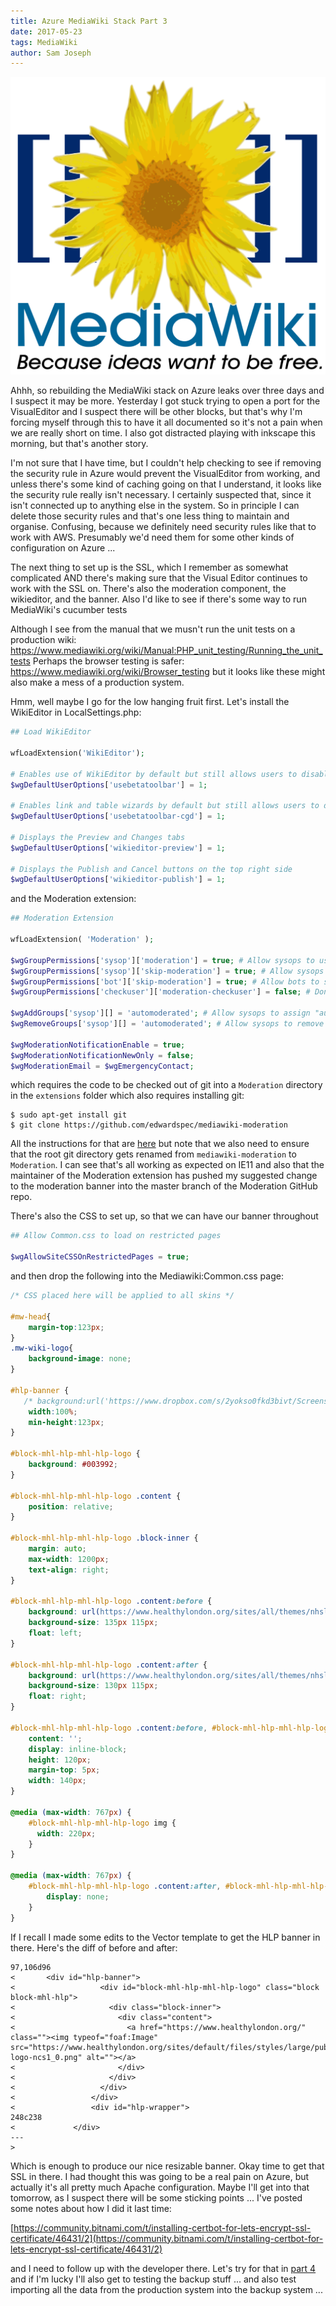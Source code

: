 ```yaml
---
title: Azure MediaWiki Stack Part 3
date: 2017-05-23
tags: MediaWiki
author: Sam Joseph
---
```


![mediawiki](/images/MediaWiki.svg)

Ahhh, so rebuilding the MediaWiki stack on Azure leaks over three days and I suspect it may be more.  Yesterday I got stuck trying to open a port for the VisualEditor and I suspect there will be other blocks, but that's why I'm forcing myself through this to have it all documented so it's not a pain when we are really short on time.  I also got distracted playing with inkscape this morning, but that's another story.

I'm not sure that I have time, but I couldn't help checking to see if removing the security rule in Azure would prevent the VisualEditor from working, and unless there's some kind of caching going on that I understand, it looks like the security rule really isn't necessary.  I certainly suspected that, since it isn't connected up to anything else in the system.  So in principle I can delete those security rules and that's one less thing to maintain and organise.  Confusing, because we definitely need security rules like that to work with AWS.  Presumably we'd need them for some other kinds of configuration on Azure ...

The next thing to set up is the SSL, which I remember as somewhat complicated AND there's making sure that the Visual Editor continues to work with the SSL on.  There's also the moderation component, the wikieditor, and the banner.  Also I'd like to see if there's some way to run MediaWiki's cucumber tests

Although I see from the manual that we musn't run the unit tests on a production wiki: https://www.mediawiki.org/wiki/Manual:PHP_unit_testing/Running_the_unit_tests  Perhaps the browser testing is safer: https://www.mediawiki.org/wiki/Browser_testing but it looks like these might also make a mess of a production system.

Hmm, well maybe I go for the low hanging fruit first.  Let's install the WikiEditor in LocalSettings.php:

```php
## Load WikiEditor

wfLoadExtension('WikiEditor');

# Enables use of WikiEditor by default but still allows users to disable it in preferences
$wgDefaultUserOptions['usebetatoolbar'] = 1;

# Enables link and table wizards by default but still allows users to disable them in preferences
$wgDefaultUserOptions['usebetatoolbar-cgd'] = 1;

# Displays the Preview and Changes tabs
$wgDefaultUserOptions['wikieditor-preview'] = 1;

# Displays the Publish and Cancel buttons on the top right side
$wgDefaultUserOptions['wikieditor-publish'] = 1;
```

and the Moderation extension:

```php
## Moderation Extension

wfLoadExtension( 'Moderation' );

$wgGroupPermissions['sysop']['moderation'] = true; # Allow sysops to use Special:Moderation
$wgGroupPermissions['sysop']['skip-moderation'] = true; # Allow sysops to skip moderation
$wgGroupPermissions['bot']['skip-moderation'] = true; # Allow bots to skip moderation
$wgGroupPermissions['checkuser']['moderation-checkuser'] = false; # Don't let checkusers see IPs on Special:Moderation

$wgAddGroups['sysop'][] = 'automoderated'; # Allow sysops to assign "automoderated" flag
$wgRemoveGroups['sysop'][] = 'automoderated'; # Allow sysops to remove "automoderated" flag

$wgModerationNotificationEnable = true;
$wgModerationNotificationNewOnly = false;
$wgModerationEmail = $wgEmergencyContact;

```

which requires the code to be checked out of git into a `Moderation` directory in the `extensions` folder which also requires installing git:

```
$ sudo apt-get install git
$ git clone https://github.com/edwardspec/mediawiki-moderation
```

All the instructions for that are [here](https://www.mediawiki.org/wiki/Extension:Moderation#Installation) but note that we also need to ensure that the root git directory gets renamed from `mediawiki-moderation` to `Moderation`.  I can see that's all working as expected on IE11 and also that the maintainer of the Moderation extension has pushed my suggested change to the moderation banner into the master branch of the Moderation GitHub repo.

There's also the CSS to set up, so that we can have our banner throughout

```php
## Allow Common.css to load on restricted pages 

$wgAllowSiteCSSOnRestrictedPages = true;

```

and then drop the following into the Mediawiki:Common.css page:

```css
/* CSS placed here will be applied to all skins */

#mw-head{
    margin-top:123px;
}
.mw-wiki-logo{
    background-image: none;
}

#hlp-banner {
   /* background:url('https://www.dropbox.com/s/2yokso0fkd3bivt/Screenshot%202017-05-08%2010.40.18.png?dl=1'); */
    width:100%;
    min-height:123px;
}

#block-mhl-hlp-mhl-hlp-logo {
    background: #003992;
}

#block-mhl-hlp-mhl-hlp-logo .content {
    position: relative;
}

#block-mhl-hlp-mhl-hlp-logo .block-inner {
    margin: auto;
    max-width: 1200px;
    text-align: right;
}

#block-mhl-hlp-mhl-hlp-logo .content:before {
    background: url(https://www.healthylondon.org/sites/all/themes/nhslondon/assets/img/hlp-people2.png) left bottom no-repeat;
    background-size: 135px 115px;
    float: left;
}

#block-mhl-hlp-mhl-hlp-logo .content:after {
    background: url(https://www.healthylondon.org/sites/all/themes/nhslondon/assets/img/hlp-people1.png) right bottom no-repeat;
    background-size: 130px 115px;
    float: right;
}

#block-mhl-hlp-mhl-hlp-logo .content:before, #block-mhl-hlp-mhl-hlp-logo .content:after {
    content: '';
    display: inline-block;
    height: 120px;
    margin-top: 5px;
    width: 140px;
}

@media (max-width: 767px) { 
    #block-mhl-hlp-mhl-hlp-logo img {
      width: 220px;
    }
}

@media (max-width: 767px) {
    #block-mhl-hlp-mhl-hlp-logo .content:after, #block-mhl-hlp-mhl-hlp-logo .content:before {
        display: none;
    }
}
```

If I recall I made some edits to the Vector template to get the HLP banner in there.  Here's the diff of before and after:

```
97,106d96
< 		<div id="hlp-banner">
<                   <div id="block-mhl-hlp-mhl-hlp-logo" class="block block-mhl-hlp">
<                     <div class="block-inner">
<                       <div class="content">
<                         <a href="https://www.healthylondon.org/" class=""><img typeof="foaf:Image" src="https://www.healthylondon.org/sites/default/files/styles/large/public/healthlondon-logo-ncs1_0.png" alt=""></a>
<                       </div>
<                     </div>
<                   </div>
<                 </div>
<                 <div id="hlp-wrapper">
248c238
<             </div>
---
> 
```

Which is enough to produce our nice resizable banner.  Okay time to get that SSL in there.  I had thought this was going to be a real pain on Azure, but actually it's all pretty much Apache configuration.  Maybe I'll get into that tomorrow, as I suspect there will be some sticking points ... I've posted some notes about how I did it last time:

[https://community.bitnami.com/t/installing-certbot-for-lets-encrypt-ssl-certificate/46431/2](https://community.bitnami.com/t/installing-certbot-for-lets-encrypt-ssl-certificate/46431/2)

and I need to follow up with the developer there.  Let's try for that in [part 4](http://nonprofits.agileventures.org/2017/05/24/azure-mediawiki-stack-part4/) and if I'm lucky I'll also get to testing the backup stuff ... and also test importing all the data from the production system into the backup system ...

